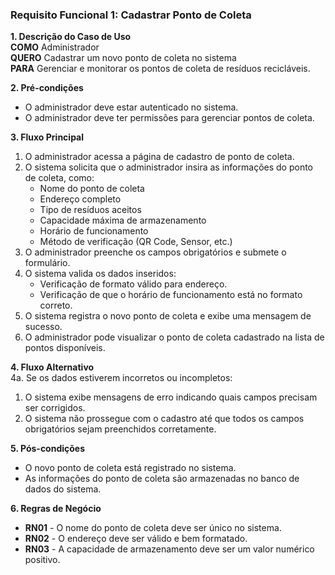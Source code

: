 ### Requisito Funcional 1: Cadastrar Ponto de Coleta  

**1. Descrição do Caso de Uso**  
**COMO** Administrador  
**QUERO** Cadastrar um novo ponto de coleta no sistema  
**PARA** Gerenciar e monitorar os pontos de coleta de resíduos recicláveis.  

**2. Pré-condições**  
- O administrador deve estar autenticado no sistema.  
- O administrador deve ter permissões para gerenciar pontos de coleta.  

**3. Fluxo Principal**  
1. O administrador acessa a página de cadastro de ponto de coleta.  
2. O sistema solicita que o administrador insira as informações do ponto de coleta, como:
   - Nome do ponto de coleta
   - Endereço completo
   - Tipo de resíduos aceitos
   - Capacidade máxima de armazenamento
   - Horário de funcionamento
   - Método de verificação (QR Code, Sensor, etc.)
3. O administrador preenche os campos obrigatórios e submete o formulário.  
4. O sistema valida os dados inseridos:
   - Verificação de formato válido para endereço.
   - Verificação de que o horário de funcionamento está no formato correto.
5. O sistema registra o novo ponto de coleta e exibe uma mensagem de sucesso.  
6. O administrador pode visualizar o ponto de coleta cadastrado na lista de pontos disponíveis.

**4. Fluxo Alternativo**  
4a. Se os dados estiverem incorretos ou incompletos:
   1. O sistema exibe mensagens de erro indicando quais campos precisam ser corrigidos.
   2. O sistema não prossegue com o cadastro até que todos os campos obrigatórios sejam preenchidos corretamente.

**5. Pós-condições**  
- O novo ponto de coleta está registrado no sistema.  
- As informações do ponto de coleta são armazenadas no banco de dados do sistema.

**6. Regras de Negócio**  
- **RN01** - O nome do ponto de coleta deve ser único no sistema.  
- **RN02** - O endereço deve ser válido e bem formatado.
- **RN03** - A capacidade de armazenamento deve ser um valor numérico positivo.